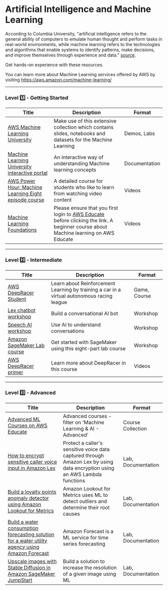 # Artificial Intelligence and Machine Learning

According to Columbia University, "artificial intelligence refers to the general ability of computers to emulate human thought and perform tasks in real-world environments, while machine learning refers to the technologies and algorithms that enable systems to identify patterns, make decisions, and improve themselves through experience and data." [source](https://ai.engineering.columbia.edu/ai-vs-machine-learning/). 

Get hands-on experience with these resources.

You can learn more about Machine Learning services offered by AWS by visiting https://aws.amazon.com/machine-learning/

---

### Level :one: - Getting Started

| Title                                                                                                                                                                                                                                                                                                     | Description                                                                                                                                                                 | Format        |
|-----------------------------------------------------------------------------------------------------------------------------------------------------------------------------------------------------------------------------------------------------------------------------------------------------------|-----------------------------------------------------------------------------------------------------------------------------------------------------------------------------|---------------|
| [AWS Machine Learning University](https://github.com/aws-samples/aws-machine-learning-university-accelerated-nlp/?trk=el_a134p000006gNt0AAE&trkCampaign=Machine_Learning_University_NLP_github&sc_channel=el&sc_campaign=Machine_Learning_University_Webpage_NLP_github_CTA&sc_outcome=Product_Marketing) | Make use of this extensive collection which contains slides, notebooks and datasets for the Machine Learning                                                                | Demos, Labs   |
| [Machine Learning University interactive portal](https://mlu-explain.github.io/)                                                                                                                                                                                                                          | An interactive way of understanding Machine learning concepts                                                                                                               | Documentation |
| [AWS Power Hour: Machine Learning Eight episode course](https://pages.awscloud.com/global-traincert-twitch-power-hour-machine-learning.html)                                                                                                                                                              | A detailed course for students who like to learn from watching video content                                                                                                | Videos        |
| [Machine Learning Foundations](https://awseducate.instructure.com/courses/756)                                                                                                                                                                                                                            | Please ensure that you first login to [AWS Educate](https://www.awseducate.com/student/s) before clicking the link. A beginner course about Machine learning on AWS Educate | Videos        |

---

### Level :two: - Intermediate


| Title                                                                                                                                     | Description                                                                                    | Format       |
|-------------------------------------------------------------------------------------------------------------------------------------------|------------------------------------------------------------------------------------------------|--------------|
| [AWS DeepRacer Student](https://aws.amazon.com/deepracer/student/)                                                                        | Learn about Reinforcement Learning by training a car in a virtual autonomous racing league | Game, Course |
| [Lex chatbot workshop](https://catalog.us-east-1.prod.workshops.aws/workshops/1340db0e-94bd-4014-93e9-dcc218b9d796/en-US)                 | Build a conversational AI bot                                 | Workshop     |
| [Speech AI workshop](https://catalog.us-east-1.prod.workshops.aws/workshops/acd49d39-dfcd-429a-83d6-d162b99b4c24/en-US)                   | Use AI to understand conversations                       | Workshop     |
| [Amazon SageMaker Lab course](https://catalog.us-east-1.prod.workshops.aws/workshops/80ba0ea5-7cf9-4b8c-9d3f-1cd988b6c071/en-US) | Get started with SageMaker using this eight-part lab course                                 | Workshop     |
| [AWS DeepRacer primer](https://awseducate.instructure.com/courses/750)                                                                    | Learn more about DeepRacer in this course                                                      | Videos       |

---

### Level :three: - Advanced

| Title                                                                                                                                                                                                                                             | Description                                                                                                                                                               | Format             |
|---------------------------------------------------------------------------------------------------------------------------------------------------------------------------------------------------------------------------------------------------|---------------------------------------------------------------------------------------------------------------------------------------------------------------------------|--------------------|
| [Advanced ML Courses on AWS Educate](https://www.awseducate.com/student/s/)                                                                                                                                                                                    | Advanced courses - filter on 'Machine Learning & AI - Advanced'                                                                       | Course Collection              |
| [How to encrypt sensitive caller voice input in Amazon Lex](https://aws.amazon.com/blogs/security/how-to-encrypt-sensitive-caller-authentication-voice-input-in-amazon-lex/)                                                                      | Protect a caller's sensitive voice data captured through Amazon Lex by using data encryption using an AWS Lambda functions                                                                                                                                     | Lab, Documentation |
| [Build a loyalty points anomaly detector using Amazon Lookout for Metrics](https://aws.amazon.com/blogs/machine-learning/build-a-loyalty-points-anomaly-detector-using-amazon-lookout-for-metrics/)                                               | Amazon Lookout for Metrics uses ML to detect outliers and determine their root causes | Lab, Documentation |
| [Build a water consumption forecasting solution for a water utility agency using Amazon Forecast](https://aws.amazon.com/blogs/machine-learning/build-a-water-consumption-forecasting-solution-for-a-water-utility-agency-using-amazon-forecast/) | Amazon Forecast is a ML service for time series forecasting                                                                                                 | Lab, Documentation |
| [Upscale images with Stable Diffusion in Amazon SageMaker JumpStart](https://aws.amazon.com/blogs/machine-learning/upscale-images-with-stable-diffusion-in-amazon-sagemaker-jumpstart/)                                                           | Build a solution to increase the resolution of a given image using ML                                               | Lab, Documentation |
